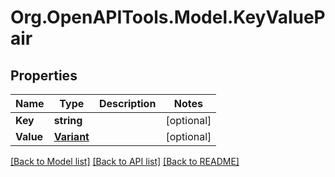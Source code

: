 # Org.OpenAPITools.Model.KeyValuePair

## Properties

Name | Type | Description | Notes
------------ | ------------- | ------------- | -------------
**Key** | **string** |  | [optional] 
**Value** | [**Variant**](Variant.md) |  | [optional] 

[[Back to Model list]](../README.md#documentation-for-models) [[Back to API list]](../README.md#documentation-for-api-endpoints) [[Back to README]](../README.md)

